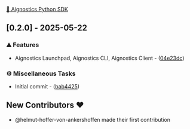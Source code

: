 [🔬 Aignostics Python SDK](https://aignostics.readthedocs.io/en/latest/)

## [0.2.0] - 2025-05-22

### ⛰️  Features

- Aignostics Launchpad, Aignostics CLI, Aignostics Client - ([04e23dc](https://github.com/aignostics/python-sdk/commit/04e23dc3ccd0cb287319e6c251ca3e229866e66e))

### ⚙️ Miscellaneous Tasks

- Initial commit - ([bab4425](https://github.com/aignostics/python-sdk/commit/bab442520015b96dd922a0a4fc3a87b920f3fb94))

## New Contributors ❤️

* @helmut-hoffer-von-ankershoffen made their first contribution
